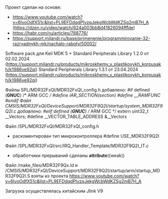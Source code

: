 Проект сделан на основе:
- https://www.youtube.com/watch?v=6IvoOdfX51c&list=PL9EFDdqdPIvzqJekgWcbWdKZSg2mB7H_A (https://dzen.ru/video/watch/624a003bb8d41826094fffde)
- https://habr.com/ru/articles/788776/
- https://support.milandr.ru/base/primenenie/programmirovanie-32-razryadnykh-mk/nachalo-raboty/50002/


Software pack для Keil MDK 5 + Standard Peripherals Library 1.2.0 от 02.02.2024 (https://support.milandr.ru/products/mikroskhemy_v_plastikovykh_korpusakh/k1986ve92qi)
Standard Peripherals Library 1.3.1 от 23.04.2024 (https://support.milandr.ru/products/mikroskhemy_v_plastikovykh_korpusakh/k1986ve92qi)


Файлы SPL/MDR32FxQI/MDR32FxQI_config.h добавлено: 
#if defined (__GNUC__) /* ARM GCC */
    #define IAR_SECTION(section)
    #define __RAMFUNC
#endif
Файл CMSIS/MDR32FxQI/DeviceSupport/MDR32F9Q2I/startup/system_MDR32F9Q2I.c добавлено:
#elif defined (__GNUC__) /* ARM GCC */
    extern uint32_t __Vectors;
    #define __VECTOR_TABLE_ADDRESS &__Vectors

Файл /SPL/MDR32FxQI/MDR32FxQI_config.h
- раскоментирован тип микроконтроллера  #define USE_MDR32F9Q2I

Файл /SPL/MDR32FxQI/src/IRQ_Handler_Template/MDR32F9Q2I_IT.c
- обработчики прерываний сделаны __attribute__((weak))

Файл /make_files/MDR32F9Qx.ld и /CMSIS/MDR32FxQI/DeviceSupport/MDR32F9Q2I/startup/arm/startup_MDR32F9Q2I.S
взяты из проекта https://www.youtube.com/watch?v=6IvoOdfX51c&list=PL9EFDdqdPIvzqJekgWcbWdKZSg2mB7H_A

Загрузка осуществлялась китайским Jlink V9
